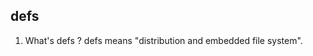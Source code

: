 defs
----------------------------------------------------

1. What's defs ?
   defs means "distribution and embedded file system".
